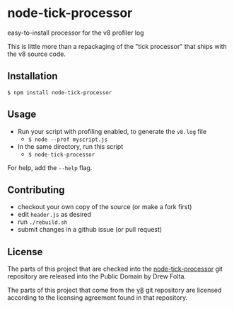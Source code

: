 node-tick-processor
===================

easy-to-install processor for the v8 profiler log

This is little more than a repackaging of the "tick processor" that ships with the v8 source code.


## Installation
`$ npm install node-tick-processor`


## Usage
* Run your script with profiling enabled, to generate the `v8.log` file
    * `$ node --prof myscript.js`
* In the same directory, run this script
    * `$ node-tick-processor`

For help, add the `--help` flag.


## Contributing
* checkout your own copy of the source (or make a fork first)
* edit `header.js` as desired
* run `./rebuild.sh`
* submit changes in a github issue (or pull request)


## License
The parts of this project that are checked into the 
[node-tick-processor](http://github.com/drewfish/node-tick-processor.git)
git repository are released into the Public Domain by Drew Folta.

The parts of this project that come from the
[v8](http://github.com/v8/v8.git)
git repository are licensed according to the licensing agreement found in that repository.



